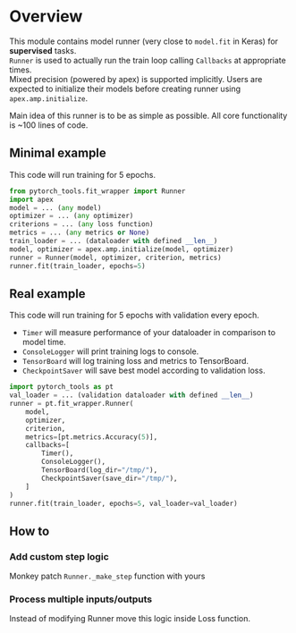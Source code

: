 # Overview
This module contains model runner (very close to `model.fit` in Keras) for **supervised** tasks.  
`Runner` is used to actually run the train loop calling `Callbacks` at appropriate times.  
Mixed precision (powered by apex) is supported implicitly. Users are expected to initialize their models before creating runner using `apex.amp.initialize`.

Main idea of this runner is to be as simple as possible. All core functionality is ~100 lines of code. 

## Minimal example
This code will run training for 5 epochs.
```python
from pytorch_tools.fit_wrapper import Runner
import apex
model = ... (any model)
optimizer = ... (any optimizer)
criterions = ... (any loss function)
metrics = ... (any metrics or None)
train_loader = ... (dataloader with defined __len__)
model, optimizer = apex.amp.initialize(model, optimizer)
runner = Runner(model, optimizer, criterion, metrics)
runner.fit(train_loader, epochs=5)
```

## Real example 
This code will run training for 5 epochs with validation every epoch. 
* `Timer` will measure performance of your dataloader in comparison to model time. 
* `ConsoleLogger` will print training logs to console. 
* `TensorBoard` will log training loss and metrics to TensorBoard. 
* `CheckpointSaver` will save best model according to validation loss.
```python
import pytorch_tools as pt
val_loader = ... (validation dataloader with defined __len__)
runner = pt.fit_wrapper.Runner(
    model,
    optimizer,
    criterion,
    metrics=[pt.metrics.Accuracy(5)],
    callbacks=[
        Timer(),
        ConsoleLogger(),
        TensorBoard(log_dir="/tmp/"),
        CheckpointSaver(save_dir="/tmp/"),
    ]
)
runner.fit(train_loader, epochs=5, val_loader=val_loader)
```

## How to
### Add custom step logic  
Monkey patch `Runner._make_step` function with yours  

### Process multiple inputs/outputs
Instead of modifying Runner move this logic inside Loss function.